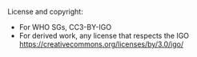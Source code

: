 License and copyright: 
* For WHO SGs, CC3-BY-IGO
* For derived work, any license that respects the IGO https://creativecommons.org/licenses/by/3.0/igo/




